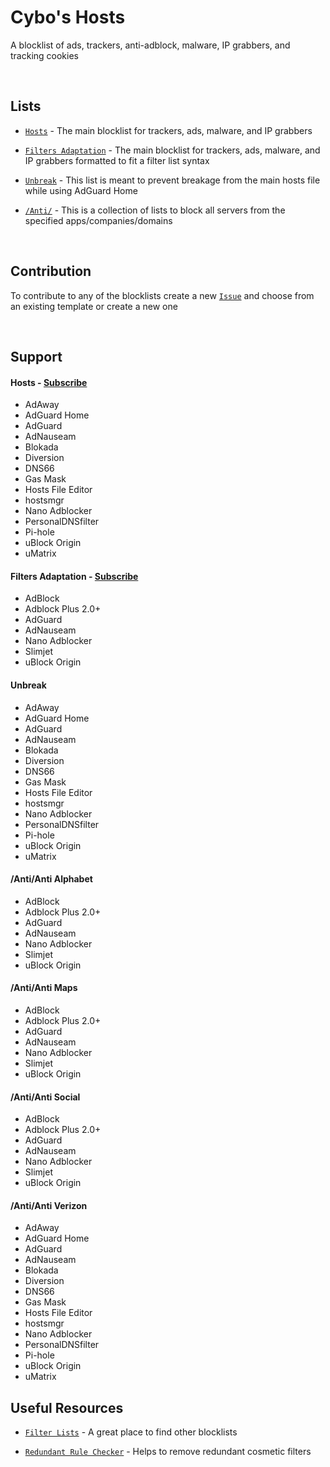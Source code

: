 # Cybo's Hosts
A blocklist of ads, trackers, anti-adblock, malware, IP grabbers, and tracking cookies

<br>

## Lists

* [`Hosts`](https://raw.githubusercontent.com/Cybo1927/Hosts/master/Hosts) - The main blocklist for trackers, ads, malware, and IP grabbers

* [`Filters Adaptation`](https://raw.githubusercontent.com/Cybo1927/Hosts/master/Filters%20Adaptation) - The main blocklist for trackers, ads, malware, and IP grabbers formatted to fit a filter list syntax

* [`Unbreak`](https://raw.githubusercontent.com/Cybo1927/Hosts/master/Unbreak) - This list is meant to prevent breakage from the main hosts file while using AdGuard Home

* [`/Anti/`](https://github.com/Cybo1927/Hosts/tree/master/Anti) - This is a collection of lists to block all servers from the specified apps/companies/domains

<br>

## Contribution
To contribute to any of the blocklists create a new [`Issue`](https://github.com/Cybo1927/Hosts/issues/new/choose) and choose from an existing template or create a new one

<br>

## Support

#### Hosts - <a href="https://subscribe.adblockplus.org?location=https%3A%2F%2Fraw.githubusercontent.com%2FCybo1927%2FHosts%2Fmaster%2FHosts&amp;title=Cybo's%20Hosts">Subscribe</a>
* AdAway
* AdGuard Home
* AdGuard
* AdNauseam
* Blokada
* Diversion
* DNS66
* Gas Mask
* Hosts File Editor
* hostsmgr
* Nano Adblocker
* PersonalDNSfilter
* Pi-hole
* uBlock Origin
* uMatrix

#### Filters Adaptation - <a href="https://subscribe.adblockplus.org?location=https%3A%2F%2Fraw.githubusercontent.com%2FCybo1927%2FHosts%2Fmaster%2FFilters%2520Adaptation&amp;title=Cybo's%20Hosts">Subscribe</a>
* AdBlock
* Adblock Plus 2.0+
* AdGuard
* AdNauseam
* Nano Adblocker
* Slimjet
* uBlock Origin

#### Unbreak
* AdAway
* AdGuard Home
* AdGuard
* AdNauseam
* Blokada
* Diversion
* DNS66
* Gas Mask
* Hosts File Editor
* hostsmgr
* Nano Adblocker
* PersonalDNSfilter
* Pi-hole
* uBlock Origin
* uMatrix

#### /Anti/Anti Alphabet
* AdBlock
* Adblock Plus 2.0+
* AdGuard
* AdNauseam
* Nano Adblocker
* Slimjet
* uBlock Origin

#### /Anti/Anti Maps
* AdBlock
* Adblock Plus 2.0+
* AdGuard
* AdNauseam
* Nano Adblocker
* Slimjet
* uBlock Origin

#### /Anti/Anti Social
* AdBlock
* Adblock Plus 2.0+
* AdGuard
* AdNauseam
* Nano Adblocker
* Slimjet
* uBlock Origin

#### /Anti/Anti Verizon
* AdAway
* AdGuard Home
* AdGuard
* AdNauseam
* Blokada
* Diversion
* DNS66
* Gas Mask
* Hosts File Editor
* hostsmgr
* Nano Adblocker
* PersonalDNSfilter
* Pi-hole
* uBlock Origin
* uMatrix

## Useful Resources

* [`Filter Lists`](https://filterlists.com) - A great place to find other blocklists

* [`Redundant Rule Checker`](https://abpvn.com/ruleChecker/redundantRuleChecker.html) - Helps to remove  redundant cosmetic filters
